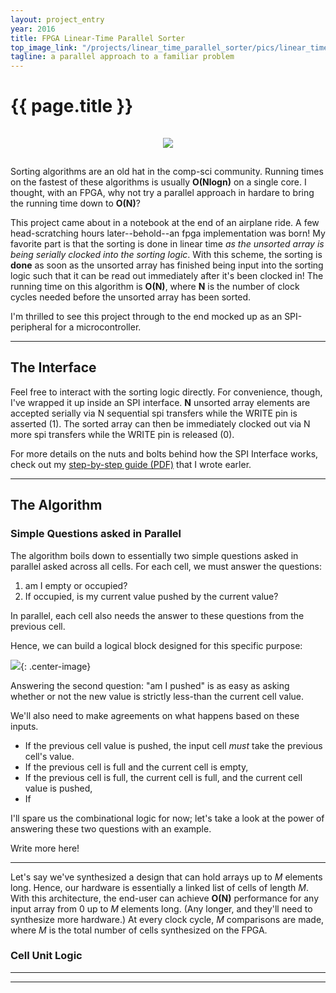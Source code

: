 ```yaml
---
layout: project_entry
year: 2016
title: FPGA Linear-Time Parallel Sorter
top_image_link: "/projects/linear_time_parallel_sorter/pics/linear_time_sorter.png"
tagline: a parallel approach to a familiar problem
---
```


# {{ page.title }}

<center>
<img src="{{page.top_image_link}}"
vspace="15px">
</center>

Sorting algorithms are an old hat in the comp-sci community.
Running times on the fastest of these algorithms is usually __O(Nlogn)__ on a
single core.
I thought, with an FPGA, why not try a parallel approach in hardare to bring the running time down to __O(N)__?

This project came about in a notebook at the end of an airplane ride.
A few head-scratching hours later--behold--an fpga implementation was born!
My favorite part is that the sorting is done in linear time _as the unsorted array is being serially clocked into the sorting logic_.
With this scheme, the sorting is __done__ as soon as the unsorted array has finished being input into the sorting logic such that it can be read out immediately after it's been clocked in!
The running time on this algorithm is __O(N)__, where __N__ is the number of clock cycles needed before the unsorted array has been sorted.

I'm thrilled to see this project through to the end mocked up as an SPI-peripheral for a microcontroller.

***

## The Interface

Feel free to interact with the sorting logic directly.
For convenience, though, I've wrapped it up inside an SPI interface.
__N__ unsorted array elements are accepted serially via N sequential spi transfers while the WRITE pin is asserted (1).
The sorted array can then be immediately clocked out via N more spi transfers while the WRITE pin is released (0).

For more details on the nuts and bolts behind how the SPI Interface works, check out my [step-by-step guide (PDF)](/projects/linear_time_parallel_sorting/downloads/FPGA_PeripheralExpansion.pdf) that I wrote earler.

***

## The Algorithm

### Simple Questions asked in Parallel

The algorithm boils down to essentially two simple questions asked in parallel asked across all cells.
For each cell, we must answer the questions:

1. am I empty or occupied?
2. If occupied, is my current value pushed by the current value?

In parallel, each cell also needs the answer to these questions from the previous cell.

Hence, we can build a logical block designed for this specific purpose:

![]("/projects/linear_time_parallel_sorter/clb.png"){: .center-image}

Answering the second question: "am I pushed" is as easy as asking whether or not the new value is strictly less-than the current cell value.

We'll also need to make agreements on what happens based on these inputs.

* If the previous cell value is pushed, the input cell _must_ take the previous cell's value.
* If the previous cell is full and the current cell is empty,
* If the previous cell is full, the current cell is full, and the current cell value is pushed,
* If

I'll spare us the combinational logic for now; let's take a look at the power of answering these two questions with an example.

Write more here!


***

Let's say we've synthesized a design that can hold arrays up to _M_ elements long.
Hence, our hardware is essentially a linked list of cells of length _M_.
With this architecture, the end-user can achieve __O(N)__ performance for any input array from 0 up to _M_ elements long.
(Any longer, and they'll need to synthesize more hardware.)
At every clock cycle, _M_ comparisons are made, where _M_ is the total number of cells synthesized on the FPGA.

### Cell Unit Logic


***

***

